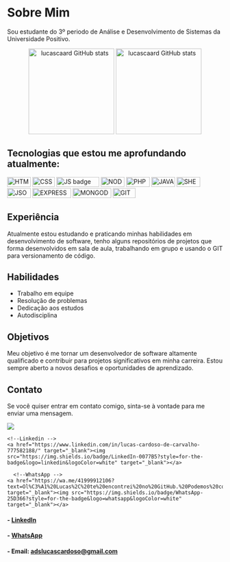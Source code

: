 # Sobre Mim

Sou estudante do 3º periodo de Análise e Desenvolvimento de Sistemas da Universidade Positivo.

<div align="center">
    <img src="https://github-readme-stats.vercel.app/api?username=lucascaard&show_icons=true&theme=tokyonight&layout=compact&include_all_commits=true&count_private=true" alt="lucascaard GitHub           stats" height="200">
    <img src="https://github-readme-stats.vercel.app/api/top-langs/?username=lucascaard&layout=donut&langs_count=16&theme=tokyonight&show_icons=true" alt="lucascaard GitHub stats" height="200">
</div>

## Tecnologias que estou me aprofundando atualmente:

<img src="https://img.shields.io/badge/-HTML-orange" alt="HTML badge" height="23" width="55">   <img src="https://img.shields.io/badge/-CSS-blue" alt="CSS badge" height="23" width="52">   <img src="https://img.shields.io/badge/-JAVASCRIPT-yellow" alt="JS badge" height="23" width="100">   <img src="https://img.shields.io/badge/-NODE-green" alt="NODE badge" height="23" width="55">   <img src="https://img.shields.io/badge/-PHP-blueviolet" alt="PHP badge" height="23" width="55">   <img src="https://img.shields.io/badge/-JAVA-9cf" alt="JAVA badge" height="23" width="55">   <img src="https://img.shields.io/badge/-SHELL-black" alt="SHELL badge" height="23" width="55">   <img src="https://img.shields.io/badge/-JSON-lightgrey" alt="JSON badge" height="23" width="55">   <img src="https://img.shields.io/badge/-EXPRESS-orange" alt="EXPRESS badge" height="23" width="90">   <img src="https://img.shields.io/badge/-MONGODB-brightgreen" alt="MONGODB badge" height="23" width="90">   <img src="https://img.shields.io/badge/-GIT-red" alt="GIT badge" height="23" width="53">



## Experiência

Atualmente estou estudando e praticando minhas habilidades em desenvolvimento de software, tenho alguns repositórios de projetos que forma desenvolvidos em sala de aula, trabalhando em grupo e usando o GIT para versionamento de código.

## Habilidades

- Trabalho em equipe
- Resolução de problemas
- Dedicação aos estudos
- Autodisciplina

## Objetivos

Meu objetivo é me tornar um desenvolvedor de software altamente qualificado e contribuir para projetos significativos em minha carreira. Estou sempre aberto a novos desafios e oportunidades de aprendizado.

## Contato

Se você quiser entrar em contato comigo, sinta-se à vontade para me enviar uma mensagem.

<div>
    <!--gmail -->
    <a href="adslucascardoso@gmail.com" target="_blank"><img src="https://img.shields.io/badge/Gmail-D14836?style=for-the-badge&logo=gmail&logoColor=white" target="_blank"></a>

    <!--Linkedin -->
    <a href="https://www.linkedin.com/in/lucas-cardoso-de-carvalho-777582188/" target="_blank"><img src="https://img.shields.io/badge/LinkedIn-0077B5?style=for-the-badge&logo=linkedin&logoColor=white" target="_blank"></a>

      <!--WhatsApp -->
    <a href="https://wa.me/41999912106?text=Ol%C3%A1%20Lucas%2C%20te%20encontrei%20no%20GitHub.%20Podemos%20conversar%3F" target="_blank"><img src="https://img.shields.io/badge/WhatsApp-25D366?style=for-the-badge&logo=whatsapp&logoColor=white" target="_blank"></a>



</div>

#### - [LinkedIn](https://www.linkedin.com/in/lucas-cardoso-de-carvalho-777582188/)
#### - [WhatsApp](https://wa.me/41999912106?text=Ol%C3%A1%20Lucas%2C%20te%20encontrei%20no%20GitHub.%20Podemos%20conversar%3F)
#### - Email: <adslucascardoso@gmail.com>

